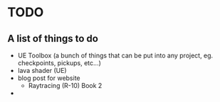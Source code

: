 # TODO
A list of things to do
---
* UE Toolbox (a bunch of things that can be put into any project, eg. checkpoints, pickups, etc...)
* lava shader (UE)
* blog post for website
  * Raytracing (R-10) Book 2 
* 
